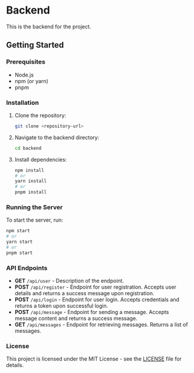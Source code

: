 # Backend

This is the backend for the project.

## Getting Started

### Prerequisites

- Node.js
- npm (or yarn)
- pnpm

### Installation

1. Clone the repository:
   ```bash
   git clone <repository-url>
   ```

2. Navigate to the backend directory:
   ```bash
   cd backend
   ```

3. Install dependencies:
   ```bash
   npm install
   # or
   yarn install
   # or
   pnpm install
   ```

### Running the Server

To start the server, run:
```bash
npm start
# or
yarn start
# or
pnpm start
```

### API Endpoints

- **GET** `/api/user` - Description of the endpoint.
- **POST** `/api/register` - Endpoint for user registration. Accepts user details and returns a success message upon registration.
- **POST** `/api/login` - Endpoint for user login. Accepts credentials and returns a token upon successful login.
- **POST** `/api/message` - Endpoint for sending a message. Accepts message content and returns a success message.
- **GET** `/api/messages` - Endpoint for retrieving messages. Returns a list of messages.


### License

This project is licensed under the MIT License - see the [LICENSE](LICENSE) file for details.

